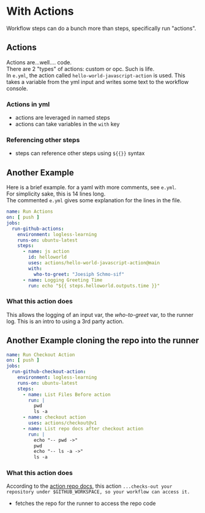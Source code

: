 # With Actions
Workflow steps can do a bunch more than steps, specifically run "actions".

## Actions
Actions are...well.... code.  
There are 2 "types" of actions: custom or opc. Such is life.  
In `e.yml`, the action called `hello-world-javascript-action` is used. This takes a variable from the yml input and writes some text to the workflow console.  

### Actions in yml
- actions are leveraged in named steps
- actions can take variables in the `with` key

### Referencing other steps
- steps can reference other steps using `${{}}` syntax

## Another Example
Here is a brief example. for a yaml with more comments, see `e.yml`.  
For simplicity sake, this is 14 lines long.  
The commented `e.yml` gives some explanation for the lines in the file. 

```yaml
name: Run Actions
on: [ push ]
jobs:
  run-github-actions:  
    environment: logless-learning
    runs-on: ubuntu-latest
    steps:
      - name: js action
        id: helloworld
        uses: actions/hello-world-javascript-action@main
        with:
          who-to-greet: "Joesiph Schmo-sif"
      - name: Logging Greeting Time
        run: echo "${{ steps.helloworld.outputs.time }}"
```
### What this action does
This allows the logging of an input var, the _who-to-greet_ var, to the runner log. This is an intro to using a 3rd party action.  

## Another Example cloning the repo into the runner
```yaml
name: Run Checkout Action
on: [ push ]
jobs:
  run-github-checkout-action:  
    environment: logless-learning
    runs-on: ubuntu-latest
    steps:
      - name: List Files Before action
        run: |
          pwd
          ls -a
      - name: checkout action
        uses: actions/checkout@v1
      - name: List repo docs after checkout action
        run: |
          echo "-- pwd ->"
          pwd
          echo "-- ls -a ->"
          ls -a

```
### What this action does
According to the [action repo docs](https://github.com/actions/checkout), this action `...checks-out your repository under $GITHUB_WORKSPACE, so your workflow can access it.`
- fetches the repo for the runner to access the repo code
